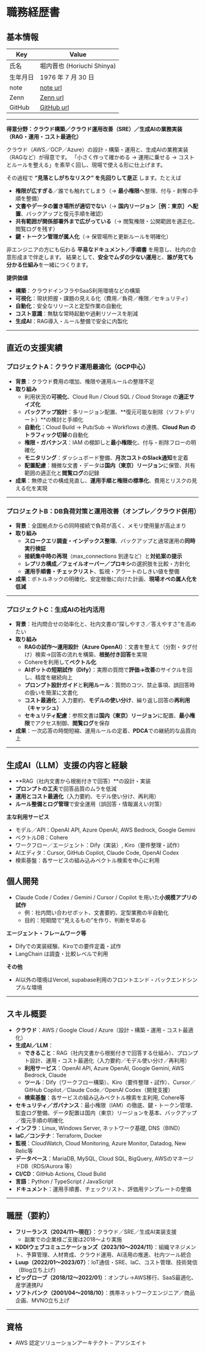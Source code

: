 # 職務経歴書

## 基本情報

| Key      | Value                                   |
| -------- | --------------------------------------- |
| 氏名     | 堀内晋也 (Horiuchi Shinya)              |
| 生年月日 | 1976 年 7 月 30 日                      |
| note     | [note url](https://note.com/chiwamaru)     |
| Zenn     | [Zenn url](https://zenn.dev/chiwamaru)     |
| GitHub   | [GitHub url](https://github.com/chiwamaru) |

---

**得意分野：クラウド構築／クラウド運用改善（SRE）／生成AIの業務実装（RAG・運用・コスト最適化）**

クラウド（AWS／GCP／Azure）の設計・構築・運用と、生成AIの業務実装（RAGなど）が得意です。
「小さく作って確かめる → 運用に乗せる → コストとルールを整える」を素早く回し、現場で使える形に仕上げます。

その過程で **“見落としがちなリスク” を先回りして是正** します。たとえば
- **権限が広すぎる**／誰でも触れてしまう（→ **最小権限**へ整理、付与・剥奪の手順を整備）
- **文書やデータの置き場所が適切でない**（→ **国内リージョン［例：東京］へ配置**、バックアップと復元手順を確認）
- **共有範囲が関係部署外まで広がっている**（→ 閲覧権限・公開範囲を適正化、閲覧ログを残す）
- **鍵・トークン管理が属人化**（→ 保管場所と更新ルールを明確化）

非エンジニアの方にも伝わる **平易なドキュメント／手順書** を用意し、社内の合意形成まで伴走します。
結果として、**安全でムダの少ない運用**と、**誰が見ても分かる仕組み**を一緒につくります。

**提供価値**
- **構築**：クラウドインフラやSaaS利用環境などの構築
- **可視化**：現状把握・課題の見える化（費用／負荷／権限／セキュリティ）
- **自動化**：安全なリリースと定型作業の自動化
- **コスト意識**：無駄な常時起動や過剰リソースを削減
- **生成AI**：RAG導入・ルール整備で安全に内製化

---

## 直近の支援実績

### プロジェクトA：クラウド運用最適化（GCP中心）
- **背景**：クラウド費用の増加、権限や運用ルールの整理不足
- **取り組み**
  - 利用状況の**可視化**、Cloud Run / Cloud SQL / Cloud Storage の**適正サイズ化**
  - **バックアップ設計**：多リージョン配置、**復元可能な削除（ソフトデリート）**の検討と手順化
  - **自動化**：Cloud Build → Pub/Sub → Workflows の連携、**Cloud Run のトラフィック切替**の自動化
  - **権限・ガバナンス**：IAM の棚卸しと**最小権限**化、付与・削除フローの明確化
  - **モニタリング**：ダッシュボード整備、**月次コストのSlack通知**を定着
  - **配置配慮**：機微な文書・データは**国内（東京）リージョン**に保管、共有範囲の適正化と**閲覧ログ**の記録
- **成果**：無停止での構成見直し、**運用手順と権限の標準化**、費用とリスクの見える化を実現

---

### プロジェクトB：DB負荷対策と運用改善（オンプレ／クラウド併用）
- **背景**：全国拠点からの同時接続で負荷が高く、メモリ使用量が高止まり
- **取り組み**
  - **スロークエリ調査・インデックス整理**、バックアップと通常運用の**同時実行検証**
  - **接続集中時の再現**（max_connections 到達など）と**対処案の提示**
  - **レプリカ構成／フェイルオーバー／プロキシ**の選択肢を比較・方針化
  - **運用手順書・チェックリスト**、監視・アラートのしきい値を整備
- **成果**：ボトルネックの明確化、安定稼働に向けた計画、**現場オペの属人化を低減**

---

### プロジェクトC：生成AIの社内活用
- **背景**：社内問合せの効率化と、社内文書の“探しやすさ／答えやすさ”を高めたい
- **取り組み**
  - **RAGの試作〜運用設計（Azure OpenAI）**：文書を整えて（分割・タグ付け）検索→回答の流れを構築、**根拠付き回答**を実現
  - Cohereを利用して**ベクトル化**
  - **AIボットの短期試作（Dify）**：実際の質問で**評価→改善**のサイクルを回し、精度を継続向上
  - **プロンプト設計ガイド**と**利用ルール**：質問のコツ、禁止事項、誤回答時の扱いを簡潔に文書化
  - **コスト最適化**：入力要約、**モデルの使い分け**、繰り返し回答の**再利用（キャッシュ）**
  - **セキュリティ配慮**：参照文書は**国内（東京）リージョン**に配置、**最小権限**でアクセス制御、**閲覧ログ**を保存
- **成果**：一次応答の時間短縮、運用ルールの定着、**PDCA**での継続的な品質向上

---

## 生成AI（LLM）支援の内容と経験
- **RAG（社内文書から根拠付きで回答）**の設計・実装
- **プロンプトの工夫**で回答品質のムラを低減
- **運用とコスト最適化**（入力要約、モデル使い分け、再利用）
- **ルール整備とログ管理**で安全運用（誤回答・情報漏えい対策）

**主な利用サービス**
- モデル／API：OpenAI API, Azure OpenAI, AWS Bedrock, Google Gemini
- ベクトルDB：Cohere
- ワークフロー／エージェント：Dify（実装）, Kiro（要件整理・試作）
- AIエディタ：Cursor, GitHub Copilot, Claude Code, OpenAI Codex
- 検索基盤：各サービスの組み込みベクトル検索を中心に利用

## 個人開発
- Claude Code / Codex / Gemini / Cursor / Copilot を用いた**小規模アプリの試作**
  - 例：社内問い合わせボット、文書要約、定型業務の半自動化
  - 目的：短期間で“見えるもの”を作り、判断を早める

**エージェント・フレームワーク等**
- Difyでの実装経験、Kiroでの要件定義・試作
- LangChain は調査・比較レベルで利用

**その他**
- AI以外の環境はVercel, supabase利用のフロントエンド・バックエンドシンプルな環境

---

## スキル概要
- **クラウド**：AWS / Google Cloud / Azure（設計・構築・運用・コスト最適化）
- **生成AI／LLM**：
  - **できること**：RAG（社内文書から根拠付きで回答する仕組み）、プロンプト設計、運用・コスト最適化（入力要約／モデル使い分け／再利用）
  - **利用サービス**：OpenAI API, Azure OpenAI, Google Gemini, AWS Bedrock, Claude
  - **ツール**：Dify（ワークフロー構築）、Kiro（要件整理・試作）、Cursor／GitHub Copilot／Claude Code／OpenAI Codex（開発支援）
  - **検索基盤**：各サービスの組み込みベクトル検索を主利用, Cohere等
- **セキュリティ／ガバナンス**：最小権限（IAM）の徹底、鍵・トークン管理、監査ログ整備、データ配置は国内（東京）リージョンを基本、バックアップ／復元手順の明確化
- **インフラ**：Linux, Windows Server, ネットワーク基礎, DNS（BIND）
- **IaC／コンテナ**：Terraform, Docker
- **監視**：CloudWatch, Cloud Monitoring, Azure Monitor, Datadog, New Relic等
- **データベース**：MariaDB, MySQL, Cloud SQL, BigQuery, AWSのマネージドDB（RDS/Aurora 等）
- **CI/CD**：GitHub Actions, Cloud Build
- **言語**：Python / TypeScript / JavaScript
- **ドキュメント**：運用手順書、チェックリスト、評価用テンプレートの整備

---

## 職歴（要約）
- **フリーランス（2024/11〜現在）**：クラウド／SRE／生成AI実装支援
  - 副業での企業様ご支援は2018〜より実施
- **KDDIウェブコミュニケーションズ（2023/10〜2024/11）**：組織マネジメント、予算管理、人材育成、クラウド運用、AI活用の推進、社内ツール統合
- **Luup（2022/01〜2023/07）**：IoT通信・SRE、IaC、コスト管理、技術発信（Blog立ち上げ）
- **ビッグローブ（2018/12〜2022/01）**：オンプレ→AWS移行、SaaS最適化、産学連携PJ
- **ソフトバンク（2001/04〜2018/10）**：携帯ネットワークエンジニア／商品企画、MVNO立ち上げ

---

## 資格
- AWS 認定ソリューションアーキテクト – アソシエイト




